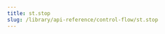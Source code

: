 ```yaml
---
title: st.stop
slug: /library/api-reference/control-flow/st.stop
---
```


<Autofunction function="streamlit.stop" />